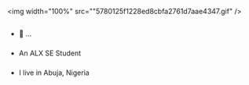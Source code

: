 <div id="header" align="center">
<img scr="5780125f1228ed8cbfa2761d7aae4347.gif"width="100"/>
</div>

<img width="100%"
src=""5780125f1228ed8cbfa2761d7aae4347.gif" />

##
* 📝 ...
###

* An ALX SE Student
###

* I live in Abuja, Nigeria
